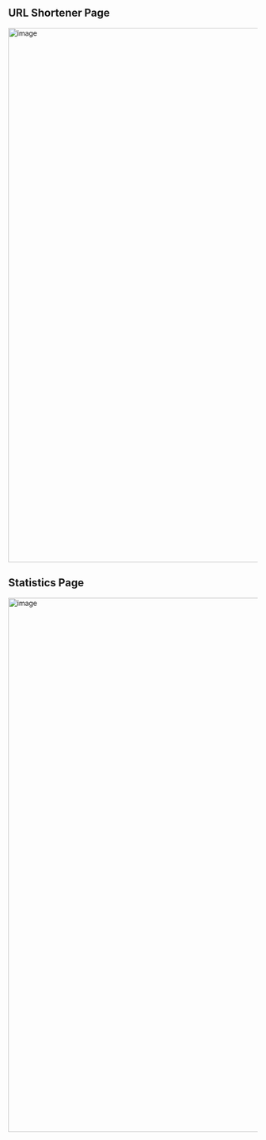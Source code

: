 ## URL Shortener Page
<img width="1919" height="1079" alt="image" src="https://github.com/user-attachments/assets/7dbb6979-3b4d-41ee-a5fe-bbebf669e1ea" />

## Statistics Page
<img width="1919" height="1079" alt="image" src="https://github.com/user-attachments/assets/85bd805e-90d6-4338-acdb-122899beaf15" />
